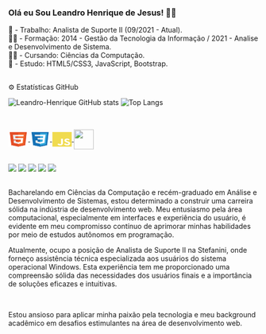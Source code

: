 ### Olá eu Sou Leandro Henrique de Jesus! 👋🏼

<div>
💼 - Trabalho: Analista de Suporte II (09/2021 - Atual).<br>
👨‍🎓 - Formação: 2014 - Gestão da Tecnologia da Informação / 2021 - Analise e Desenvolvimento de Sistema.</br>
👨‍🎓 - Cursando: Ciências da Computação.</br>
🎒 - Estudo: HTML5/CSS3, JavaScript, Bootstrap.
</div>

## 

⚙️ Estatísticas GitHub

![Leandro-Henrique GitHub stats](https://github-readme-stats.vercel.app/api?username=LeandroHenriquedeJesus&show_icons=true&theme=dracula)
![Top Langs](https://github-readme-stats.vercel.app/api/top-langs/?username=LeandroHenriquedeJesus&layout=compact)

##

<div><br>
<a href="https://github.com/LeandroHenriquedeJesus">
<img align="center" alt="" height="30" width="40" src="https://raw.githubusercontent.com/devicons/devicon/master/icons/html5/html5-original.svg">
<img align="center" alt="" height="30" width="40" src="https://raw.githubusercontent.com/devicons/devicon/master/icons/css3/css3-original.svg">
<img align="center" alt="" height="30" width="40" src="https://raw.githubusercontent.com/devicons/devicon/master/icons/javascript/javascript-plain.svg">
<img align="center" alt="" height="40" width="40" src="https://cdn.jsdelivr.net/gh/devicons/devicon/icons/bootstrap/bootstrap-original.svg">
</div>

##
  
<div>
<a href= "mailto:leandrohjesus@gmail.com" target="_blank"><img src="https://img.shields.io/badge/-Gmail-%23333?style=for-the-badge&logo=gmail&logoColor=white" target="_blank"></a>
<a href= "https://outlook.live.com" target="_blank"><img src="https://img.shields.io/badge/Microsoft_Outlook-0078D4?style=for-the-badge&logo=microsoft- outlook&logoColor=white"></a>
<a href="https://www.linkedin.com/in/leandrohjesus" target="_blank"><img src="https://img.shields.io/badge/-LinkedIn-%230077B5?style=for-the-badge&logo=linkedin&logoColor=white" target="_blank"></a>
<a href="https://www.facebook.com/leandrohenriquedejesus" target="_blank"><img src="https://img.shields.io/badge/Facebook-1877F2?style=for-the-badge&logo=facebook&logoColor=white"></a>
<a href="https://www.udemy.com/" target="_blank"><img src="https://img.shields.io/badge/Udemy-EC5252?style=for-the-badge&logo=Udemy&logoColor=white"></a>
</div>

##

<div>
  <p>
    Bacharelando em Ciências da Computação e recém-graduado em Análise e Desenvolvimento de Sistemas, estou determinado a construir uma carreira sólida na indústria de desenvolvimento web. Meu entusiasmo pela área computacional, especialmente em interfaces e experiência     do usuário, é evidente em meu compromisso contínuo de aprimorar minhas habilidades por meio de estudos autônomos em programação.<br>
    <p>
    Atualmente, ocupo a posição de Analista de Suporte II na Stefanini, onde forneço assistência técnica especializada aos usuários do sistema operacional Windows. Esta experiência tem me proporcionado uma compreensão sólida das necessidades dos usuários finais e a          importância de soluções eficazes e intuitivas.<p><br>
    <p>Estou ansioso para aplicar minha paixão pela tecnologia e meu background acadêmico em desafios estimulantes na área de desenvolvimento web.<p><br>
  </p>
</div>

##
